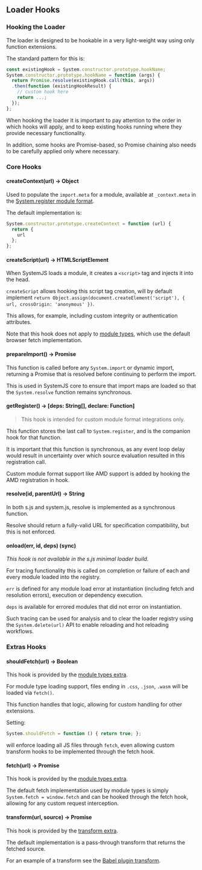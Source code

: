 ## Loader Hooks

### Hooking the Loader

The loader is designed to be hookable in a very light-weight way using only function extensions.

The standard pattern for this is:

```js
const existingHook = System.constructor.prototype.hookName;
System.constructor.prototype.hookName = function (args) {
  return Promise.resolve(existingHook.call(this, args))
  .then(function (existingHookResult) {
    // custom hook here
    return ...;
  });
};
```

When hooking the loader it is important to pay attention to the order in which hooks will apply, and to
keep existing hooks running where they provide necessary functionality.

In addition, some hooks are Promise-based, so Promise chaining
also needs to be carefully applied only where necessary.

### Core Hooks

#### createContext(url) -> Object

Used to populate the `import.meta` for a module, available at `_context.meta` in the [System.register module format](system-register.md).

The default implementation is:

```js
System.constructor.prototype.createContext = function (url) {
  return {
    url
  };
};
```

#### createScript(url) -> HTMLScriptElement

When SystemJS loads a module, it creates a `<script>` tag and injects it into the head.

`createScript` allows hooking this script tag creation, will by default implement `return Object.assign(document.createElement('script'), { url, crossOrigin: 'anonymous' })`.

This allows, for example, including custom integrity or authentication attributes.

Note that this hook does not apply to [module types](module-types.md), which use the default browser fetch implementation.

#### prepareImport() -> Promise

This function is called before any `System.import` or dynamic import, returning a Promise that is resolved before continuing to perform the import.

This is used in SystemJS core to ensure that import maps are loaded so that the `System.resolve` function remains synchronous.

#### getRegister() -> [deps: String[], declare: Function]

> This hook is intended for custom module format integrations only.

This function stores the last call to `System.register`, and is the companion hook for that function.

It is important that this function is synchronous, as any event loop delay would result in uncertainty over which source evaluation
resulted in this registration call.

Custom module format support like AMD support is added by hooking the AMD registration in hook.

#### resolve(id, parentUrl) -> String

In both s.js and system.js, resolve is implemented as a synchronous function.

Resolve should return a fully-valid URL for specification compatibility, but this is not enforced.

#### onload(err, id, deps) (sync)

_This hook is not available in the s.js minimal loader build._

For tracing functionality this is called on completion or failure of each and every module loaded into the registry.

`err` is defined for any module load error at instantiation (including fetch and resolution errors), execution or dependency execution.

`deps` is available for errored modules that did not error on instantiation.

Such tracing can be used for analysis and to clear the loader registry using the `System.delete(url)` API to enable reloading and hot reloading workflows.

### Extras Hooks

#### shouldFetch(url) -> Boolean

This hook is provided by the [module types extra](./module-types.md).

For module type loading support, files ending in `.css`, `.json`, `.wasm` will be loaded via `fetch()`.

This function handles that logic, allowing for custom handling for other extensions.

Setting:

```js
System.shouldFetch = function () { return true; };
```

will enforce loading all JS files through `fetch`, even allowing custom transform hooks to be implemented through the fetch hook.

#### fetch(url) -> Promise<Response>

This hook is provided by the [module types extra](./module-types.md).

The default fetch implementation used by module types is simply `System.fetch = window.fetch` and can be hooked through the fetch hook, allowing for
any custom request interception.

#### transform(url, source) -> Promise<String>

This hook is provided by the [transform extra](../dist/extras/transform.js).

The default implementation is a pass-through transform that returns the fetched source.

For an example of a transform see the [Babel plugin transform](https://github.com/systemjs/systemjs-transform-babel).